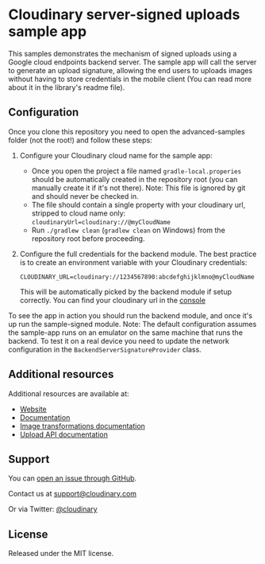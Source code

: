 
Cloudinary server-signed uploads sample app
==========

This samples demonstrates the mechanism of signed uploads using a Google cloud endpoints backend server. The sample app will call the server to generate an upload signature, allowing the end users to uploads images without having to store credentials  in the mobile client (You can read more about it in the library's readme file). 
## Configuration
Once you clone this repository you need to open the advanced-samples folder (not the root!) and follow these steps:
1. Configure your Cloudinary cloud name for the sample app:
    * Once you open the project a file named `gradle-local.properies` should be automatically created in the repository root (you can manually create it if it's not there). Note: This file is ignored by git and should never be checked in. 
    * The file should contain a single property with your cloudinary url, stripped to cloud name only: `cloudinaryUrl=cloudinary://@myCloudName`
    * Run `./gradlew clean` (`gradlew clean` on Windows) from the repository root before proceeding. 
2. Configure the full credentials for the backend module. The best practice is to create an environment variable with your Cloudinary credentials:

    `CLOUDINARY_URL=cloudinary://1234567890:abcdefghijklmno@myCloudName`
    
    This will be automatically picked by the backend module if setup correctly. You can find your cloudinary url in the [console](https://cloudinary.com/console)

To see the app in action you should run the backend module, and once it's up run the sample-signed module. 
Note: The default configuration assumes the sample-app runs on an emulator on the same machine that runs the backend. To test it on a real device you need to update the network configuration in the `BackendServerSignatureProvider` class. 

## Additional resources ##########################################################

Additional resources are available at:

* [Website](http://cloudinary.com)
* [Documentation](http://cloudinary.com/documentation)
* [Image transformations documentation](http://cloudinary.com/documentation/image_transformations)
* [Upload API documentation](http://cloudinary.com/documentation/upload_images)

## Support

You can [open an issue through GitHub](https://github.com/cloudinary/cloudinary_android/issues).

Contact us at [support@cloudinary.com](mailto:support@cloudinary.com)

Or via Twitter: [@cloudinary](https://twitter.com/#!/cloudinary)

## License #######################################################################

Released under the MIT license. 
